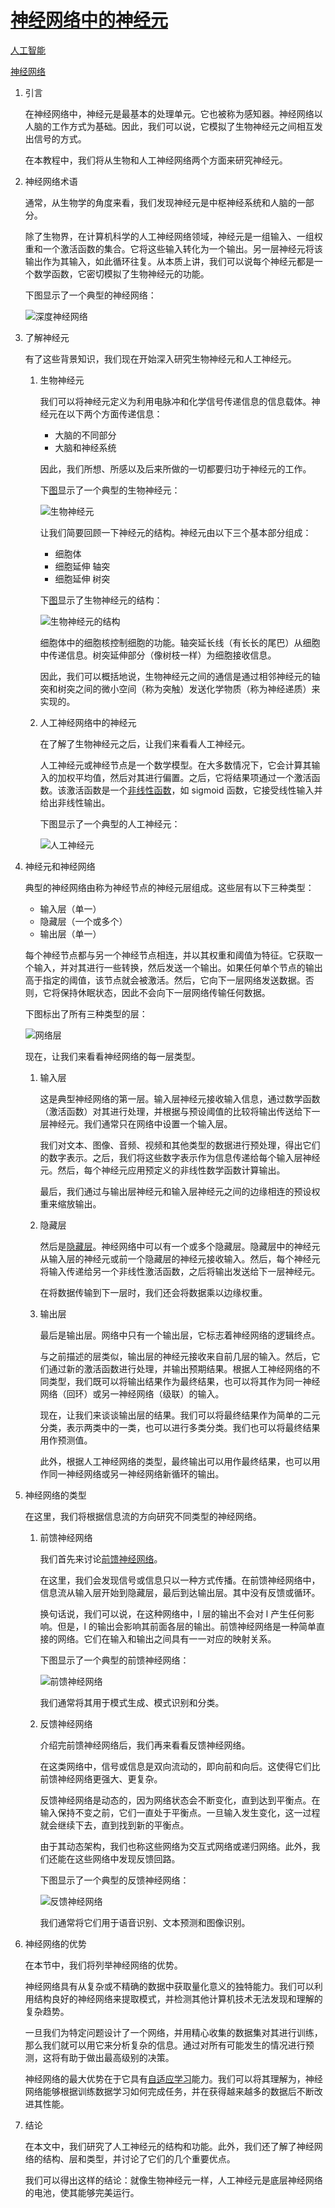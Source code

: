 # [神经网络中的神经元](https://www.baeldung.com/cs/neural-networks-neurons)

[人工智能](https://www.baeldung.com/cs/category/ai)

[神经网络](https://www.baeldung.com/cs/tag/neural-networks)

1. 引言

    在神经网络中，神经元是最基本的处理单元。它也被称为感知器。神经网络以人脑的工作方式为基础。因此，我们可以说，它模拟了生物神经元之间相互发出信号的方式。

    在本教程中，我们将从生物和人工神经网络两个方面来研究神经元。

2. 神经网络术语

    通常，从生物学的角度来看，我们发现神经元是中枢神经系统和人脑的一部分。

    除了生物界，在计算机科学的人工神经网络领域，神经元是一组输入、一组权重和一个激活函数的集合。它将这些输入转化为一个输出。另一层神经元将该输出作为其输入，如此循环往复。从本质上讲，我们可以说每个神经元都是一个数学函数，它密切模拟了生物神经元的功能。

    下图显示了一个典型的神经网络：

    ![深度神经网络](pic/Deep-Network.jpg)

3. 了解神经元

    有了这些背景知识，我们现在开始深入研究生物神经元和人工神经元。

    1. 生物神经元

        我们可以将神经元定义为利用电脉冲和化学信号传递信息的信息载体。神经元在以下两个方面传递信息：

        - 大脑的不同部分
        - 大脑和神经系统

        因此，我们所想、所感以及后来所做的一切都要归功于神经元的工作。

        下[图](https://www.ninds.nih.gov/health-information/patient-caregiver-education/brain-basics-life-and-death-neuron)显示了一个典型的生物神经元：

        ![生物神经元](pic/biological-neuron.jpg)

        让我们简要回顾一下神经元的结构。神经元由以下三个基本部分组成：

        - 细胞体
        - 细胞延伸 轴突
        - 细胞延伸 树突

        下[图](https://www.ninds.nih.gov/health-information/patient-caregiver-education/brain-basics-life-and-death-neuron)显示了生物神经元的结构：

        ![生物神经元的结构](pic/Architecture-of-a-biological-neuron.jpg)

        细胞体中的细胞核控制细胞的功能。轴突延长线（有长长的尾巴）从细胞中传递信息。树突延伸部分（像树枝一样）为细胞接收信息。

        因此，我们可以概括地说，生物神经元之间的通信是通过相邻神经元的轴突和树突之间的微小空间（称为突触）发送化学物质（称为神经递质）来实现的。

    2. 人工神经网络中的神经元

        在了解了生物神经元之后，让我们来看看人工神经元。

        人工神经元或神经节点是一个数学模型。在大多数情况下，它会计算其输入的加权平均值，然后对其进行偏置。之后，它将结果项通过一个激活函数。该激活函数是一个[非线性函数](https://www.baeldung.com/cs/ml-nonlinear-activation-functions)，如 sigmoid 函数，它接受线性输入并给出非线性输出。

        下图显示了一个典型的人工神经元：

        ![人工神经元](pic/neuron.jpg)

4. 神经元和神经网络

    典型的神经网络由称为神经节点的神经元层组成。这些层有以下三种类型：

    - 输入层（单一）
    - 隐藏层（一个或多个）
    - 输出层（单一）

    每个神经节点都与另一个神经节点相连，并以其权重和阈值为特征。它获取一个输入，并对其进行一些转换，然后发送一个输出。如果任何单个节点的输出高于指定的阈值，该节点就会被激活。然后，它向下一层网络发送数据。否则，它将保持休眠状态，因此不会向下一层网络传输任何数据。

    下图标出了所有三种类型的层：

    ![网络层](pic/NN-Layers-1.jpg)

    现在，让我们来看看神经网络的每一层类型。

    1. 输入层

        这是典型神经网络的第一层。输入层神经元接收输入信息，通过数学函数（激活函数）对其进行处理，并根据与预设阈值的比较将输出传送给下一层神经元。我们通常只在网络中设置一个输入层。

        我们对文本、图像、音频、视频和其他类型的数据进行预处理，得出它们的数字表示。之后，我们将这些数字表示作为信息传递给每个输入层神经元。然后，每个神经元应用预定义的非线性数学函数计算输出。

        最后，我们通过与输出层神经元和输入层神经元之间的边缘相连的预设权重来缩放输出。

    2. 隐藏层

        然后是[隐藏层](/ai/ml/deep-learning/hidden-layers-neural-network-zh.md)。神经网络中可以有一个或多个隐藏层。隐藏层中的神经元从输入层的神经元或前一个隐藏层的神经元接收输入。然后，每个神经元将输入传递给另一个非线性激活函数，之后将输出发送给下一层神经元。

        在将数据传输到下一层时，我们还会将数据乘以边缘权重。

    3. 输出层

        最后是输出层。网络中只有一个输出层，它标志着神经网络的逻辑终点。

        与之前描述的层类似，输出层的神经元接收来自前几层的输入。然后，它们通过新的激活函数进行处理，并输出预期结果。根据人工神经网络的不同类型，我们既可以将输出结果作为最终结果，也可以将其作为同一神经网络（回环）或另一神经网络（级联）的输入。

        现在，让我们来谈谈输出层的结果。我们可以将最终结果作为简单的二元分类，表示两类中的一类，也可以进行多类分类。我们也可以将最终结果用作预测值。

        此外，根据人工神经网络的类型，最终输出可以用作最终结果，也可以用作同一神经网络或另一神经网络新循环的输出。

5. 神经网络的类型

    在这里，我们将根据信息流的方向研究不同类型的神经网络。

    1. 前馈神经网络

        我们首先来讨论[前馈神经网络](https://www.baeldung.com/cs/neural-networks-backprop-vs-feedforward)。

        在这里，我们会发现信号或信息只以一种方式传播。在前馈神经网络中，信息流从输入层开始到隐藏层，最后到达输出层。其中没有反馈或循环。

        换句话说，我们可以说，在这种网络中，l 层的输出不会对 l 产生任何影响。但是，l 的输出会影响其前面各层的输出。前馈神经网络是一种简单直接的网络。它们在输入和输出之间具有一一对应的映射关系。

        下图显示了一个典型的前馈神经网络：

        ![前馈神经网络](pic/Feedforward-NN.jpg)

        我们通常将其用于模式生成、模式识别和分类。

    2. 反馈神经网络

        介绍完前馈神经网络后，我们再来看看反馈神经网络。

        在这类网络中，信号或信息是双向流动的，即向前和向后。这使得它们比前馈神经网络更强大、更复杂。

        反馈神经网络是动态的，因为网络状态会不断变化，直到达到平衡点。在输入保持不变之前，它们一直处于平衡点。一旦输入发生变化，这一过程就会继续下去，直到找到新的平衡点。

        由于其动态架构，我们也称这些网络为交互式网络或递归网络。此外，我们还能在这些网络中发现反馈回路。

        下图显示了一个典型的反馈神经网络：

        ![反馈神经网络](pic/Feedback-NN.jpg)

        我们通常将它们用于语音识别、文本预测和图像识别。

6. 神经网络的优势

    在本节中，我们将列举神经网络的优势。

    神经网络具有从复杂或不精确的数据中获取量化意义的独特能力。我们可以利用结构良好的神经网络来提取模式，并检测其他计算机技术无法发现和理解的复杂趋势。

    一旦我们为特定问题设计了一个网络，并用精心收集的数据集对其进行训练，那么我们就可以用它来分析复杂的信息。通过对所有可能发生的情况进行预测，这将有助于做出最高级别的决策。

    神经网络的最大优势在于它具有[自适应学习](https://www.baeldung.com/cs/ensemble-learning)能力。我们可以将其理解为，神经网络能够根据训练数据学习如何完成任务，并在获得越来越多的数据后不断改进其性能。

7. 结论

    在本文中，我们研究了人工神经元的结构和功能。此外，我们还了解了神经网络的结构、层和类型，并讨论了它们的几个重要优点。

    我们可以得出这样的结论：就像生物神经元一样，人工神经元是底层神经网络的电池，使其能够完美运行。
